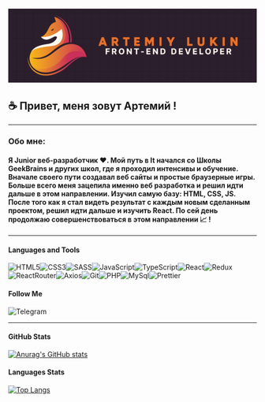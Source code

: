 [![Header](https://github.com/ArtLevel/artLevel/blob/main/assets/header.png)](https://github.com/ArtLevel)

## ☕ Привет, меня зовут Артемий !

---

### Обо мне:

#### Я Junior веб-разработчик ❤️. Мой путь в It начался со Школы GeekBrains и других школ, где я проходил интенсивы и обучение. Вначале своего пути создавал веб сайты и простые браузерные игры. Больше всего меня зацепила именно веб разработка и решил идти дальше в этом направлении. Изучил самую базу: HTML, CSS, JS. После того как я стал видеть результат с каждым новым сделанным проектом, решил идти дальше и изучить React. По сей день продолжаю совершенствоваться в этом направлении 📈 !

---

#### Languages and Tools

![HTML5](https://img.shields.io/badge/-HTML5-2C1F2D?style=for-the-badge&logo=HTML5)![CSS3](https://img.shields.io/badge/-CSS3-2C1F2D?style=for-the-badge&logo=CSS3)![SASS](https://img.shields.io/badge/-SASS-2C1F2D?style=for-the-badge&logo=SASS)![JavaScript](https://img.shields.io/badge/-JavaScript-2C1F2D?style=for-the-badge&logo=JavaScript)![TypeScript](https://img.shields.io/badge/-TypeScript-2C1F2D?style=for-the-badge&logo=TypeScript)![React](https://img.shields.io/badge/-React-2C1F2D?style=for-the-badge&logo=React)![Redux](https://img.shields.io/badge/-Redux-2C1F2D?style=for-the-badge&logo=Redux)![ReactRouter](https://img.shields.io/badge/-ReactRouter-2C1F2D?style=for-the-badge&logo=ReactRouter)![Axios](https://img.shields.io/badge/-Axios-2C1F2D?style=for-the-badge&logo=Axios)![Git](https://img.shields.io/badge/-Git-2C1F2D?style=for-the-badge&logo=Git)![PHP](https://img.shields.io/badge/-PHP-2C1F2D?style=for-the-badge&logo=PHP)![MySql](https://img.shields.io/badge/-MySql-2C1F2D?style=for-the-badge&logo=MySql)![Prettier](https://img.shields.io/badge/-Prettier-2C1F2D?style=for-the-badge&logo=Prettier)

#### Follow Me

![Telegram](https://img.shields.io/badge/-Telegram-2C1F2D?style=for-the-badge&logo=Telegram)

---

#### GitHub Stats

[![Anurag's GitHub stats](https://github-readme-stats.vercel.app/api?username=artLevel)](https://github.com/anuraghazra/github-readme-stats&show_icons=true&theme=dark)

#### Languages Stats

[![Top Langs](https://github-readme-stats.vercel.app/api/top-langs/?username=artLevel)](https://github.com/artLevel/github-readme-stats)
